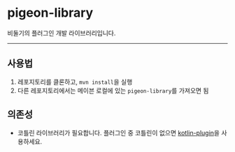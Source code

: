 <h1>pigeon-library</h1>

비둘기의 플러그인 개발 라이브러리입니다.

---

<h2>사용법</h2>

1. 레포지토리를 클론하고, `mvn install`을 실행
2. 다른 레포지토리에서는 메이븐 로컬에 있는 `pigeon-library`를 가져오면 됨


<h2>의존성</h2>

- 코틀린 라이브러리가 필요합니다. 플러그인 중 코틀린이 없으면 [kotlin-plugin]()을 사용하세요.